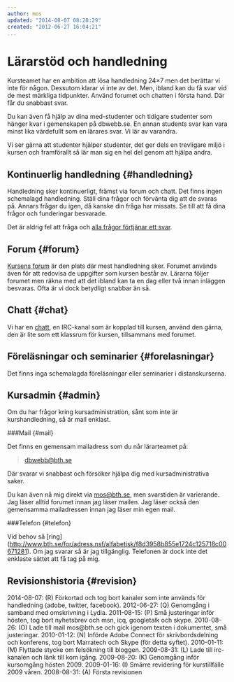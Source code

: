 ```yaml
---
author: mos
updated: "2014-08-07 08:28:29"
created: "2012-06-27 16:04:21"
...
```

Lärarstöd och handledning
==================================

Kursteamet har en ambition att lösa handledning 24×7 men det berättar vi inte för någon. Dessutom klarar vi inte av det. Men, ibland kan du få svar vid de mest märkliga tidpunkter. Använd forumet och chatten i första hand. Där får du snabbast svar. 

Du kan även få hjälp av dina med-studenter och tidigare studenter som hänger kvar i gemenskapen på dbwebb.se. En annan students svar kan vara minst lika värdefullt som en lärares svar. Vi lär av varandra.

Vi ser gärna att studenter hjälper studenter, det ger dels en trevligare miljö i kursen och framförallt så lär man sig en hel del genom att hjälpa andra.



Kontinuerlig handledning {#handledning}
---------------------------------------

Handledning sker kontinuerligt, främst via forum och chatt. Det finns ingen schemalagd handledning. Ställ dina frågor och förvänta dig att de svaras på. Annars frågar du igen, då kanske din fråga har missats. Se till att få dina frågor och funderingar besvarade.

Det är aldrig fel att fråga och [alla frågor förtjänar ett svar](t/885).



Forum {#forum}
--------------

[Kursens forum](forum) är den plats där mest handledning sker. Forumet används även för att redovisa de uppgifter som kursen består av. Lärarna följer forumet men räkna med att det ibland kan ta en dag eller två innan inläggen besvaras. Ofta är vi dock betydligt snabbar än så.



Chatt {#chat}
------------------------------------------

Vi har en [chatt](irc), en IRC-kanal som är kopplad till kursen, använd den gärna, den är lite som ett klassrum för kursen, tillsammans med forumet.



Föreläsningar och seminarier {#forelasningar}
------------------------------------------

Det finns inga schemalagda föreläsningar eller seminarier i distanskurserna.



Kursadmin {#admin}
------------------------------------------

Om du har frågor kring kursadministration, sånt som inte är kurshandledning, så är mail enklast.



###Mail {#mail}

Det finns en gemensam mailadress som du når lärarteamet på:

> dbwebb@bth.se

Där svarar vi snabbast och försöker hjälpa dig med kursadministrativa saker. 

Du kan även nå mig direkt via mos@bth.se, men svarstiden är varierande. Jag läser alltid forumet innan jag läser mailen. Jag  läser också den gemensamma mailadressen innan jag läser min egen mail.



###Telefon {#telefon}

Vid behov så [ring](<a href='http://www.bth.se/for/adress.nsf/alfabetisk/f8d3958b855e1724c125718c00671281'>http://www.bth.se/for/adress.nsf/alfabetisk/f8d3958b855e1724c125718c00671281</a>). Om jag svarar så är jag tillgänglig. Telefonen är dock inte det enklaste sättet att få tag på mig. 



Revisionshistoria {#revision}
-----------------------------

<span class='revision-history' markdown='1'>
2014-08-07: (R) Förkortad och tog bort kanaler som inte används för handledning (adobe, twitter, facebook).  
2012-06-27: (Q) Genomgång i samband med omskrivning i Lydia.  
2011-08-15: (P) Små justeringar inför hösten, tog bort nyhetsbrev och msn, icq, googletalk och skype.  
2010-08-26: (O) Lade till mail mos@bth.se och gick igenom texten i dokumentet, små justeringar.  
2010-01-12: (N) Införde Adobe Connect för skrivbordsdelning och konferens, tog bort Marratech och Skype (för detta syftet).  
2010-01-11: (M) Flyttade stycke om felsökning till bloggen.  
2009-08-31: (L) Lade till irc-kanalen och länk till kom igång.  
2009-08-20: (K) Genomgång inför kursomgång hösten 2009.  
2009-01-16: (I) Smärre revidering för kurstillfälle 2009 våren.  
2008-08-31: (A) Första revisionen  
</span>
